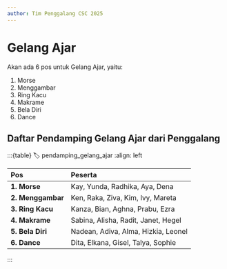 ```yaml
---
author: Tim Penggalang CSC 2025
---
```

# Gelang Ajar
Akan ada 6 pos untuk Gelang Ajar, yaitu:
1. Morse
1. Menggambar
1. Ring Kacu
1. Makrame
1. Bela Diri
1. Dance

## Daftar Pendamping Gelang Ajar dari Penggalang

:::{table}
:label: pendamping_gelang_ajar
:align: left

| Pos | Peserta |
| :-- | :------ |
| **1. Morse** | Kay, Yunda, Radhika, Aya, Dena
| **2. Menggambar** | Ken, Raka, Ziva, Kim, Ivy, Mareta
| **3. Ring Kacu** | Kanza, Bian, Aghna, Prabu, Ezra
| **4. Makrame** | Sabina, Alisha, Radit, Janet, Hegel
| **5. Bela Diri** | Nadean, Adiva, Alma, Hizkia, Leonel
| **6. Dance** | Dita, Elkana, Gisel, Talya, Sophie

:::
